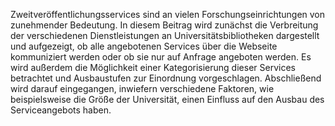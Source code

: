 Zweitveröffentlichungsservices sind an vielen Forschungseinrichtungen von zunehmender Bedeutung. In diesem Beitrag wird zunächst die Verbreitung der verschiedenen Dienstleistungen an Universitätsbibliotheken dargestellt und aufgezeigt, ob alle angebotenen Services über die Webseite kommuniziert werden oder ob sie nur auf Anfrage angeboten werden. Es wird außerdem die Möglichkeit einer Kategorisierung dieser Services betrachtet und Ausbaustufen zur Einordnung vorgeschlagen. Abschließend wird darauf eingegangen, inwiefern verschiedene Faktoren, wie beispielsweise die Größe der Universität, einen Einfluss auf den Ausbau des Serviceangebots haben.